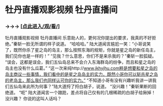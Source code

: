 # 牡丹直播观影视频 牡丹直播间

### →→→ <a href="http://3t3e.com/index.html">[点此进入/观/看/]</a>

牡丹直播观影视频 牡丹直播间
乐意助人的，更何况你提出的要求，我真的不好拒绝。”秦斩一脸无所谓的样子说道。
    “哈哈哈。”
    陆大道闻言尴尬一笑：“小哥说笑了，既然你杀了星之岛的岛主，那么按照东海的规矩，你就是星之岛的新任岛主，我们见你也是一样的！”
    “见我？什么意思，你们不是来杀我的？”秦斩一脸狐疑。
    “误会，这都是误会，我们五仙岛总来不会介入东海群岛的纷争，而且和星之岛的岛主也没有什么瓜葛。”
    “这一次来纯http://www.jkhyjhu.com粹是想要和星之岛的岛主商议一些事情，我们看中的是星之岛岛主的实力，既然小哥你可以斩杀星之岛的老岛主，那么我们也同样认可你的实力。”
    “不知道小哥有没有兴趣听我讲一讲我们五仙岛来此所为何事？”陆大道捋了捋白胡子，说道。
    “没兴趣！”秦斩果断的回绝道。
    “呃”
    陆大道闻言一个踉跄，差点将自己仅有的几根稀疏的白胡子给揪掉！
    没兴趣？
    你说的这叫人话吗？
